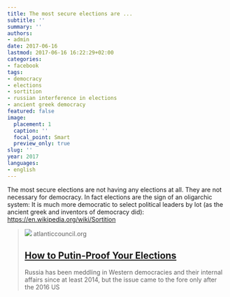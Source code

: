```yaml
---
title: The most secure elections are ...
subtitle: ''
summary: ''
authors:
- admin
date: 2017-06-16
lastmod: 2017-06-16 16:22:29+02:00
categories:
- facebook
tags:
- democracy
- elections
- sortition
- russian interference in elections
- ancient greek democracy
featured: false
image:
  placement: 1
  caption: ''
  focal_point: Smart
  preview_only: true
slug: ''
year: 2017
languages:
- english
---
```


The most secure elections are not having any elections at all. They are not necessary for democracy. In fact elections are the sign of an oligarchic system: It is much more democratic to select political leaders by lot (as the ancient greek and inventors of democracy did): https://en.wikipedia.org/wiki/Sortition
> [![](https://www.atlanticcouncil.org/wp-content/uploads/2017/06/20170613_Janda-1024x683.jpg)](http://www.atlanticcouncil.org/blogs/ukrainealert/how-to-putin-proof-your-elections)
> atlanticcouncil.org
> ## [How to Putin-Proof Your Elections](http://www.atlanticcouncil.org/blogs/ukrainealert/how-to-putin-proof-your-elections)
>
>Russia has been meddling in Western democracies and their internal affairs since at least 2014, but the issue came to the fore only after the 2016 US